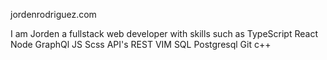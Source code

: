 jordenrodriguez.com

I am Jorden a fullstack web developer with skills such as 
TypeScript
React 
Node
GraphQl
JS
Scss 
API's
REST 
VIM
SQL
Postgresql
Git
c++
